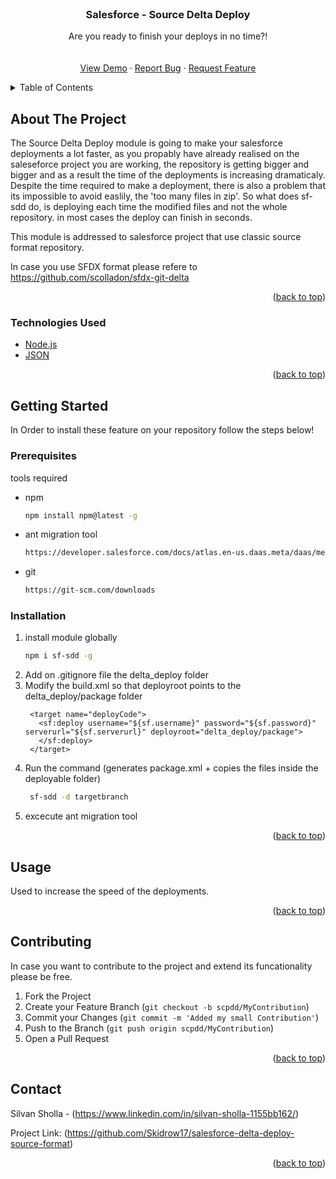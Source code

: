 <div id="top"></div>

<!-- PROJECT LOGO -->
<br />
<div align="center">
  
  <h3 align="center">Salesforce - Source Delta Deploy</h3>

  <p align="center">
    Are you ready to finish your deploys in no time?!
    <br />
    <br />
    <br />
    <a href="https://www.youtube.com/watch?v=n0wU1zf0HIM">View Demo</a>
    ·
    <a href="https://github.com/Skidrow17/salesforce-delta-deploy-source-format/issues">Report Bug</a>
    ·
    <a href="https://github.com/Skidrow17/salesforce-delta-deploy-source-format/issues">Request Feature</a>
  </p>
</div>



<!-- TABLE OF CONTENTS -->
<details>
  <summary>Table of Contents</summary>
  <ol>
    <li>
      <a href="#about-the-project">About The Project</a>
    </li>
    <li>
      <a href="#getting-started">Getting Started</a>
      <ul>
        <li><a href="#prerequisites">Prerequisites</a></li>
        <li><a href="#installation">Installation</a></li>
      </ul>
    </li>
    <li><a href="#usage">Usage</a></li>
    <li><a href="#contributing">Contributing</a></li>
    <li><a href="#contact">Contact</a></li>
  </ol>
</details>



<!-- ABOUT THE PROJECT -->
## About The Project

The Source Delta Deploy module is going to make your salesforce deployments a lot faster, as you propably have already realised on the saleseforce project you are working, the repository is getting bigger and bigger and as a result the time of the deployments is increasing dramaticaly. Despite the time required to make a deployment, there is also a problem that its impossible to avoid easlily, the 'too many files in zip'. So what does sf-sdd do, is deploying each time the modified files and not the whole repository. in most cases the deploy can finish in seconds.

This module is addressed to salesforce project that use classic source format repository.

In case you use SFDX format please refere to https://github.com/scolladon/sfdx-git-delta 

<p align="right">(<a href="#top">back to top</a>)</p>



### Technologies Used

* [Node.js](https://nodejs.org/en/)
* [JSON](https://www.json.org/json-en.html)


<p align="right">(<a href="#top">back to top</a>)</p>



<!-- GETTING STARTED -->
## Getting Started

In Order to install these feature on your repository follow the steps below!

### Prerequisites

tools required

* npm
  ```sh
  npm install npm@latest -g
  ```
* ant migration tool
  ```sh
  https://developer.salesforce.com/docs/atlas.en-us.daas.meta/daas/meta_development.htm
  ```
* git
  ```sh
  https://git-scm.com/downloads
  ```
  
### Installation

1. install module globally
   ```sh
   npm i sf-sdd -g
   ```
2. Add on .gitignore file the delta_deploy folder
3. Modify the build.xml so that deployroot points to the delta_deploy/package folder
   ```
    <target name="deployCode">
      <sf:deploy username="${sf.username}" password="${sf.password}" serverurl="${sf.serverurl}" deployroot="delta_deploy/package">
      </sf:deploy>
    </target>
    ```
4. Run the command (generates package.xml + copies the files inside the deployable folder)
   ```sh 
    sf-sdd -d targetbranch
   ```
5. excecute ant migration tool
   
<p align="right">(<a href="#top">back to top</a>)</p>



<!-- USAGE EXAMPLES -->
## Usage

Used to increase the speed of the deployments.

<p align="right">(<a href="#top">back to top</a>)</p>


<!-- CONTRIBUTING -->
## Contributing

In case you want to contribute to the project and extend its funcationality please be free.

1. Fork the Project
2. Create your Feature Branch (`git checkout -b scpdd/MyContribution`)
3. Commit your Changes (`git commit -m 'Added my small Contribution'`)
4. Push to the Branch (`git push origin scpdd/MyContribution`)
5. Open a Pull Request

<p align="right">(<a href="#top">back to top</a>)</p>


<!-- CONTACT -->
## Contact

Silvan Sholla - (https://www.linkedin.com/in/silvan-sholla-1155bb162/)

Project Link: (https://github.com/Skidrow17/salesforce-delta-deploy-source-format)

<p align="right">(<a href="#top">back to top</a>)</p>
